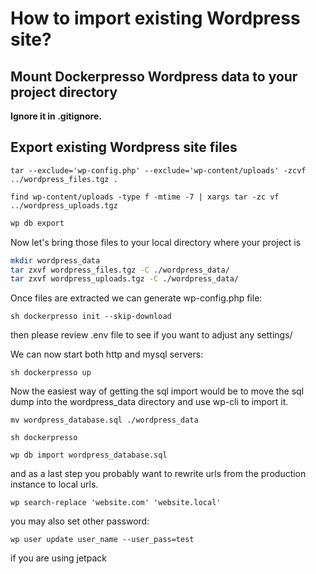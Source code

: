 # How to import existing Wordpress site?

## Mount Dockerpresso Wordpress data to your project directory

**Ignore it in .gitignore.**


## Export existing Wordpress site files

`tar --exclude='wp-config.php' --exclude='wp-content/uploads' -zcvf ../wordpress_files.tgz .`

`find wp-content/uploads -type f -mtime -7 | xargs tar -zc vf ../wordpress_uploads.tgz`

```sh
wp db export
```

Now let's bring those files to your local directory where your project is


```sh
mkdir wordpress_data
tar zxvf wordpress_files.tgz -C ./wordpress_data/
tar zxvf wordpress_uploads.tgz -C ./wordpress_data/
```

Once files are extracted we can generate wp-config.php file:

`sh dockerpresso init --skip-download`

then please review .env file to see if you want to adjust any settings/

We can now start both http and mysql servers:

`sh dockerpresso up`

Now the easiest way of getting the sql import would be to move the sql dump into the wordpress_data directory and use wp-cli to import it.

`mv wordpress_database.sql ./wordpress_data`

`sh dockerpresso`

`wp db import wordpress_database.sql`



and as a last step you probably want to rewrite urls from the production instance to local urls.

`wp search-replace 'website.com' 'website.local'`


you may also set other password:

`wp user update user_name --user_pass=test`


if you are using jetpack